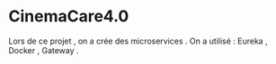 # CinemaCare4.0
Lors de ce projet , on a crée des microservices .
On a utilisé : Eureka , Docker , Gateway .
